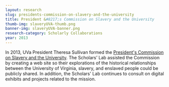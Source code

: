 ```yaml
---
layout: research
slug: presidents-commission-on-slavery-and-the-university
title: President &#8217;s Commission on Slavery and the University
thumb-img: slaveryUVA-thumb.png
banner-img: slaveryUVA-banner.png
research-category: Scholarly Collaborations
year: 2013
---
```


In 2013, UVa President Theresa Sullivan formed the [President's Commission on Slavery and the University](http://slavery.virginia.edu/). The Scholars’ Lab assisted the Commission by creating a web site so their explorations of the historical relationships between the University of Virginia, slavery, and enslaved people could be publicly shared. In addition, the Scholars' Lab continues to consult on digital exhibits and projects related to the mission.
